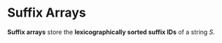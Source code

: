 # Suffix Arrays

**Suffix arrays** store the **lexicographically sorted suffix IDs** of a string $S$. 




